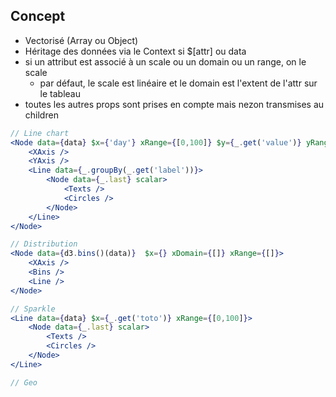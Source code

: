 ## Concept

-   Vectorisé (Array ou Object)
-   Héritage des données via le Context si \$[attr] ou data
-   si un attribut est associé à un scale ou un domain ou un range, on le scale
    -   par défaut, le scale est linéaire et le domain est l'extent de l'attr sur le tableau
-   toutes les autres props sont prises en compte mais nezon transmises au children

```jsx
// Line chart
<Node data={data} $x={'day'} xRange={[0,100]} $y={_.get('value')} yRange={[0,100]}>
    <XAxis />
    <YAxis />
    <Line data={_.groupBy(_.get('label'))}>
        <Node data={_.last} scalar>
            <Texts />
            <Circles />
        </Node>
    </Line>
</Node>

// Distribution
<Node data={d3.bins()(data)}  $x={} xDomain={[]} xRange={[]}>
    <XAxis />
    <Bins />
    <Line />
</Node>

// Sparkle
<Line data={data} $x={_.get('toto')} xRange={[0,100]}>
    <Node data={_.last} scalar>
        <Texts />
        <Circles />
    </Node>
</Line>

// Geo
```
